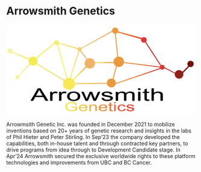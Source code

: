 # Arrowsmith Genetics

![alt text](./arrowsmith-genetics-logo.png)

Arrowmsith Genetic Inc. was founded in December 2021 to mobilize inventions based on 20+ years of genetic research and insights in the labs of Phil Hieter and Peter Stirling. In Sep’23 the company developed the capabilities, both in-house talent and through contracted key partners, to drive programs from idea through to Development Candidate stage. In Apr’24 Arrowsmith secured the exclusive worldwide rights to these platform technologies and improvements from UBC and BC Cancer.

